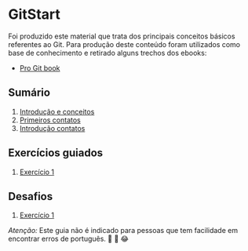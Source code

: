 # GitStart #
Foi produzido este material que trata dos principais conceitos básicos referentes ao Git. Para produção deste conteúdo foram utilizados como base de conhecimento e retirado alguns trechos dos ebooks:

* [Pro Git book](https://git-scm.com/book/pt-br/v2)


## Sumário
1. [Introdução e conceitos](Introconce/Introducao&Conceitos.md)
2. [Primeiros contatos](FirstStep/PrimerosContatos.md)
3. [Introdução contatos](FundamentosComandos/FundamentosComandos.md)


## Exercícios guiados
1. [Exercício 1](Exercicios/GitQuiz.md)


## Desafios
1. [Exercício 1](Exercicios/Desafio.md)

_Atenção:_ Este guia não é indicado para pessoas que tem facilidade em encontrar erros de português. 
:rofl: :grimacing: :joy: